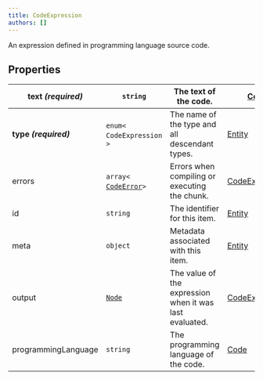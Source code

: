 ```yaml
---
title: CodeExpression
authors: []
---
```


An expression defined in programming language source code.

## Properties

| **text _(required)_** | `string`                                     | The text of the code.                                   | [Code](./Code.html)                     |
| --------------------- | -------------------------------------------- | ------------------------------------------------------- | --------------------------------------- |
| **type _(required)_** | `enum<`​`CodeExpression`​`>`                 | The name of the type and all descendant types.          | [Entity](./Entity.html)                 |
| errors                | `array<`​[`CodeError`](./CodeError.html)​`>` | Errors when compiling or executing the chunk.           | [CodeExpression](./CodeExpression.html) |
| id                    | `string`                                     | The identifier for this item.                           | [Entity](./Entity.html)                 |
| meta                  | `object`                                     | Metadata associated with this item.                     | [Entity](./Entity.html)                 |
| output                | [`Node`](./Node.html)                        | The value of the expression when it was last evaluated. | [CodeExpression](./CodeExpression.html) |
| programmingLanguage   | `string`                                     | The programming language of the code.                   | [Code](./Code.html)                     |
